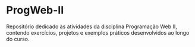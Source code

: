 # ProgWeb-II
Repositório dedicado às atividades da disciplina Programação Web II, contendo exercícios, projetos e exemplos práticos desenvolvidos ao longo do curso.
